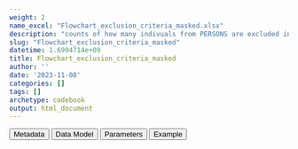 ```yaml
---
weight: 2
name_excel: "Flowchart_exclusion_criteria_masked.xlsx"
description: "counts of how many indivuals from PERSONS are excluded in the study population"
slug: "Flowchart_exclusion_criteria_masked"
datetime: 1.6994714e+09
title: Flowchart_exclusion_criteria_masked
author: ''
date: '2023-11-08'
categories: []
tags: []
archetype: codebook
output: html_document
---
```


<div class="tab">
<button class="tablinks" onclick="openCity(event, &#39;Metadata&#39;)" id="defaultOpen">Metadata</button>
<button class="tablinks" onclick="openCity(event, &#39;Data Model&#39;)">Data Model</button>
<button class="tablinks" onclick="openCity(event, &#39;Parameters&#39;)">Parameters</button>
<button class="tablinks" onclick="openCity(event, &#39;Example&#39;)">Example</button>
</div>
<div class="tabcontent"></div>

